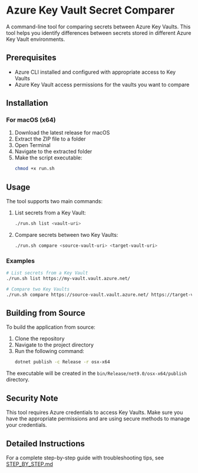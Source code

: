 # Azure Key Vault Secret Comparer

A command-line tool for comparing secrets between Azure Key Vaults. This tool helps you identify differences between secrets stored in different Azure Key Vault environments.

## Prerequisites

- Azure CLI installed and configured with appropriate access to Key Vaults
- Azure Key Vault access permissions for the vaults you want to compare

## Installation

### For macOS (x64)

1. Download the latest release for macOS
2. Extract the ZIP file to a folder
3. Open Terminal
4. Navigate to the extracted folder
5. Make the script executable:
   ```bash
   chmod +x run.sh
   ```

## Usage

The tool supports two main commands:

1. List secrets from a Key Vault:
   ```bash
   ./run.sh list <vault-uri>
   ```

2. Compare secrets between two Key Vaults:
   ```bash
   ./run.sh compare <source-vault-uri> <target-vault-uri>
   ```

### Examples
```bash
# List secrets from a Key Vault
./run.sh list https://my-vault.vault.azure.net/

# Compare two Key Vaults
./run.sh compare https://source-vault.vault.azure.net/ https://target-vault.vault.azure.net/
```

## Building from Source

To build the application from source:

1. Clone the repository
2. Navigate to the project directory
3. Run the following command:
   ```bash
   dotnet publish -c Release -r osx-x64
   ```

The executable will be created in the `bin/Release/net9.0/osx-x64/publish` directory.

## Security Note

This tool requires Azure credentials to access Key Vaults. Make sure you have the appropriate permissions and are using secure methods to manage your credentials.

## Detailed Instructions

For a complete step-by-step guide with troubleshooting tips, see [STEP_BY_STEP.md](STEP_BY_STEP.md) 